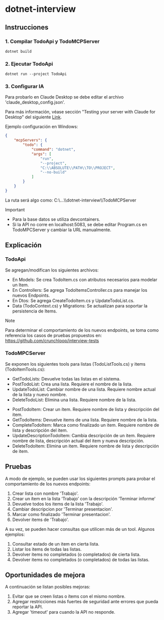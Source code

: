 # dotnet-interview 

## Instrucciones

### 1. Compilar TodoApi y TodoMCPServer

`dotnet build`

### 2. Ejecutar TodoApi

`dotnet run --project TodoApi`

### 3. Configurar IA
Para probarlo en Claude Desktop se debe editar el archivo 'claude_desktop_config.json'.

Para más información, véase sección "Testing your server with Claude for Desktop" del siguiente [Link](https://modelcontextprotocol.io/quickstart/server#c).

Ejemplo configuración en Windows:
```json
{
    "mcpServers": {
        "todo": {
            "command": "dotnet",
            "args": [
                "run",
                "--project",
                "C:\\ABSOLUTE\\PATH\\TO\\PROJECT",
                "--no-build"
            ]
        }
    }
}
 ```

La ruta será algo como: C:\\\...\\\dotnet-interview\\\TodoMCPServer

> [!IMPORTANT]
>- Para la base datos se utiliza devcontainers.
>- Si la API no corre en localhost:5083, se debe editar Program.cs en TodoMPCServer y cambiar la URL manualmente.

## Explicación

### TodoApi
Se agregan/modifican los siguientes archivos:
- En Models: Se crea TodoItem.cs con atributos necesarios para modelar un Item.
- En Controllers: Se agrega TodoItemsController.cs para manejar los nuevos Endpoints.
- En Dtos: Se agrega CreateTodoItem.cs y UpdateTodoList.cs.
- Data (TodoContext.cs) y Migrations: Se actualizan para soportar la persistencia de Items.

> [!NOTE]
> Para determinar el comportamiento de los nuevos endpoints, se toma como referencia los casos de pruebas propuestos en: https://github.com/crunchloop/interview-tests 

### TodoMPCServer

Se exponen los siguientes tools para listas (TodoListTools.cs) y items (TodoItemTools.cs):

- GetTodoLists: Devuelve todas las listas en el sistema.
- PostTodoList: Crea una lista. Requiere el nombre de la lista.
- UpdateTodoList: Cambiar nombre de una lista. Requiere nombre actual de la lista y nuevo nombre.
- DeleteTodoList: Elimina una lista. Requiere nombre de la lista.
<!-- -->
  
- PostTodoItem: Crear un ítem. Requiere nombre de lista y descripción del item.
- GetTodoItems: Devuelve items de una lista. Requiere nombre de la lista.
- CompleteTodoItem: Marca como finalizado un item. Requiere nombre de lista y descripción del item.
- UpdateDescriptionTodoItem: Cambia descripción de un item. Requiere nombre de lista, descripción actual del item y nueva descripción.
- DeleteTodoItem: Elimina un item. Requiere nombre de lista y descripción de item.

## Pruebas

A modo de ejemplo, se pueden usar los siguientes prompts para probar el comportamiento de los nuevos endpoints:

1. Crear lista con nombre 'Trabajo'. 
2. Crear un ítem en la lista ‘Trabajo’ con la descripción ‘Terminar informe’
3. Devuelve todos los items de la lista 'Trabajo'.
4. Cambiar descripcion por 'Terminar presentacion'.
5. Marcar como finalizado 'Terminar presentacion'.
6. Devolver items de 'Trabajo'.

A su vez, se pueden hacer consultas que utilicen más de un tool. Algunos ejemplos:
1. Consultar estado de un item en cierta lista.
2. Listar los items de todas las listas.
3. Devolver items no completados (o completados) de cierta lista. 
4. Devolver items no completados (o completados) de todas las listas.

## Oportunidades de mejora
A continuación se listan posibles mejoras:
1. Evitar que se creen listas o ítems con el mismo nombre. 
2. Agregar restricciones más fuertes de seguridad ante errores que pueda reportar la API. 
3. Agregar 'timeout' para cuando la API no responde.
